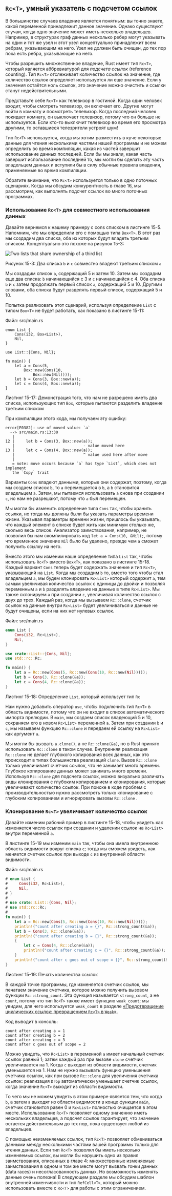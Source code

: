 ## `Rc<T>`, умный указатель с подсчетом ссылок

В большинстве случаев владение является понятным: вы точно знаете, какой переменной принадлежит данное значение. Однако существуют случаи, когда одно значение может иметь несколько владельцев. Например, в структурах граф данных несколько ребер могут указывать на один и тот же узел и этот узел концептуально принадлежит всем ребрам, указывающим на него. Узел не должен быть очищен, до тех пор пока есть ребра, указывающие на него.

Чтобы разрешить множественное владение, Rust имеет тип `Rc<T>`, который является аббревиатурой для *подсчета ссылок* (reference counting). Тип `Rc<T>` отслеживает количество ссылок на значение, где количество ссылок определяет используется ли еще значение. Если у значения остаётся ноль ссылок, это значение можно очистить и ссылки станут недействительными.

Представьте себе `Rc<T>` как телевизор в гостиной. Когда один человек входит, чтобы смотреть телевизор, он включает его. Другие могут войти в комнату и посмотреть телевизор. Когда последний человек покидает комнату, он выключает телевизор, потому что он больше не используется. Если кто-то выключит телевизор во время его просмотра другими, то оставшиеся телезрители устроят шум!

Тип `Rc<T>` используется, когда мы хотим разместить в куче некоторые данные для чтения несколькими частями нашей программы и не можем определить во время компиляции, какая из частей завершит использование данных последней. Если бы мы знали, какая часть завершит использование последней то, мы могли бы сделать эту часть владельцем данных и вступили бы в силу обычные правила владения, применяемые во время компиляции.

Обратите внимание, что `Rc<T>` используется только в одно поточных сценариях. Когда мы обсудим конкурентность в главе 16, мы рассмотрим, как выполнять подсчет ссылок во много поточных программах.

### Использование `Rc<T>` для совместного использования данных

Давайте вернемся к нашему примеру с cons списком в листинге 15-5. Напомним, что мы определили его с помощью типа `Box<T>`. В этот раз мы создадим два списка, оба из которых будут владеть третьим списком. Концептуально это похоже на рисунок 15-3:

<img alt="Two lists that share ownership of a third list" src="../../rustbook-en/src/img/trpl15-03.svg" class="center">

<span class="caption">Рисунок 15-3: Два списка <code>b</code> и <code>c</code> совместно владеют третьим списком <code>a</code></span>

Мы создадим список `a`, содержащий 5 и затем 10. Затем мы создадим еще два списка: `b` начинающийся с 3 и `c` начинающийся с 4. Оба списка `b` и `c` затем продолжать первый список `a`, содержащий 5 и 10. Другими словами, оба списка будут разделять первый список, содержащий 5 и 10.

Попытка реализовать этот сценарий, используя определение `List` с типом `Box<T>` не будет работать, как показано в листинге 15-11:

<span class="filename">Файл: src/main.rs</span>

```rust,ignore,does_not_compile
enum List {
    Cons(i32, Box<List>),
    Nil,
}

use List::{Cons, Nil};

fn main() {
    let a = Cons(5,
        Box::new(Cons(10,
            Box::new(Nil))));
    let b = Cons(3, Box::new(a));
    let c = Cons(4, Box::new(a));
}
```

<span class="caption">Листинг 15-17: Демонстрация того, что нам не разрешено иметь два списка, использующих тип <code>Box<T></code>, которые пытаются разделить владение третьим списком</span>

При компиляции этого кода, мы получаем эту ошибку:

```text
error[E0382]: use of moved value: `a`
  --> src/main.rs:13:30
   |
12 |     let b = Cons(3, Box::new(a));
   |                              - value moved here
13 |     let c = Cons(4, Box::new(a));
   |                              ^ value used here after move
   |
   = note: move occurs because `a` has type `List`, which does not implement
   the `Copy` trait
```

Варианты `Cons` владеют данными, которые они содержат, поэтому, когда мы создаем список `b`, то `a` перемещается в `b`, а `b` становится владельцем `a`. Затем, мы пытаемся использовать `a` снова при создании `c`, но нам не разрешают, потому что `a` был перемещен.

Мы могли бы изменить определение типа `Cons` так, чтобы хранить ссылки, но тогда мы должны были бы указать параметры времени жизни. Указывая параметры времени жизни, пришлось бы указывать, что каждый элемент в списке будет жить как минимум столько же, сколько весь список. Анализатор заимствования, например, не позволил бы нам скомпилировать код `let a = Cons(10, &Nil);`, потому что временное значение `Nil` было бы удалено, прежде чем `a` сможет получить ссылку на него.

Вместо этого мы изменим наше определение типа `List` так, чтобы использовать `Rc<T>` вместо `Box<T>`, как показано в листинге 15-18. Каждый вариант `Cons` теперь будет содержать значение и тип `Rc<T>`, указывающий на `List`. Когда мы создадим `b` то, вместо того чтобы стал владельцем `a`, мы будем клонировать `Rc<List>` который содержит `a`, тем самым увеличивая количество ссылок с единицы до двойки и позволяя переменным `a` и `b` разделять владение на данные в типе `Rc<List>`. Мы также склонируем `a` при создании `c`, увеличивая количество ссылок с двух до трех. Каждый раз, когда мы вызываем `Rc::clone`, счетчик ссылок на данные внутри `Rc<List>` будет увеличиваться и данные не будут очищены, если на них нет нулевых ссылок.

<span class="filename">Файл: src/main.rs</span>

```rust
enum List {
    Cons(i32, Rc<List>),
    Nil,
}

use crate::List::{Cons, Nil};
use std::rc::Rc;

fn main() {
    let a = Rc::new(Cons(5, Rc::new(Cons(10, Rc::new(Nil)))));
    let b = Cons(3, Rc::clone(&a));
    let c = Cons(4, Rc::clone(&a));
}
```

<span class="caption">Листинг 15-18: Определение <code>List</code>, который использует тип <code>Rc<T></code></span>

Нам нужно добавить оператор `use`, чтобы подключить тип `Rc<T>` в область видимости, потому что он не входит в список автоматического импорта прелюдии. В `main`, мы создаем список владеющий 5 и 10, сохраняем его в новом `Rc<List>` переменной `a`. Затем при создании `b` и `c`, мы называем функцию `Rc::clone` и передаем ей ссылку на `Rc<List>` как аргумент `a`.

Мы могли бы вызвать `a.clone()`, а не `Rc::clone(&a)`, но в Rust принято использовать `Rc::clone` в таком случае. Внутренняя реализация `Rc::clone` не делает глубокого копирования всех данных, как это происходит в типах большинства реализаций `clone`. Вызов `Rc::clone` только увеличивает счетчик ссылок, что не занимает много времени. Глубокое копирование данных может занимать много времени. Используя `Rc::clone` для подсчета ссылок, можно визуально различать виды клонирования с глубоким копированием и клонирования, которые увеличивают количество ссылок. При поиске  в коде проблем с производительностью нужно рассмотреть только  клонирование с глубоким копированием и игнорировать вызовы `Rc::clone` .

### Клонирование `Rc<T>` увеличивает количество ссылок

Давайте изменим рабочий пример в листинге 15-18, чтобы увидеть как изменяется число ссылок при создании и удалении ссылок на `Rc<List>` внутри переменной `a`.

В листинге 15-19 мы изменим `main` так, чтобы она имела внутреннюю область видимости вокруг списка `c`; тогда мы сможем увидеть, как меняется счетчик ссылок при выходе `c` из внутренней области видимости.

<span class="filename">Файл: src/main.rs</span>

```rust
# enum List {
#     Cons(i32, Rc<List>),
#     Nil,
# }
#
# use crate::List::{Cons, Nil};
# use std::rc::Rc;
#
fn main() {
    let a = Rc::new(Cons(5, Rc::new(Cons(10, Rc::new(Nil)))));
    println!("count after creating a = {}", Rc::strong_count(&a));
    let b = Cons(3, Rc::clone(&a));
    println!("count after creating b = {}", Rc::strong_count(&a));
    {
        let c = Cons(4, Rc::clone(&a));
        println!("count after creating c = {}", Rc::strong_count(&a));
    }
    println!("count after c goes out of scope = {}", Rc::strong_count(&a));
}
```

<span class="caption">Листинг 15-19: Печать количества ссылок</span>

В каждой точке программы, где изменяется счетчик ссылок, мы печатаем значение счетчика, которое можно получить вызовом функции `Rc::strong_count`. Эта функция называется `strong_count`, а не `count`, потому что тип `Rc<T>` также имеет функцию `weak_count`; мы увидим, для чего используется `weak_count` в разделе <a href="ch15-06-reference-cycles.html#preventing-reference-cycles-turning-an-rct-into-a-weakt" data-md-type="link">«Предотвращение циклических ссылок: превращением `Rc<T>` в <code data-md-type="codespan">Weak<T></code>»</a><comment></comment>.

Код выводит в консоль:

```text
count after creating a = 1
count after creating b = 2
count after creating c = 3
count after c goes out of scope = 2
```

Можно увидеть, что `Rc<List>` в переменной `a` имеет начальный счетчик ссылок равный 1; затем каждый раз при вызове `clone` счетчик увеличивается на 1. Когда `c` выходит из области видимости, счетчик уменьшается на 1. Нам не нужно вызывать функцию уменьшения счетчика ссылок, как при вызове `Rc::clone` для увеличения счетчика ссылок: реализация `Drop` автоматически уменьшает счетчик ссылок, когда значение `Rc<T>` выходит из области видимости.

То чего мы не можем увидеть в этом примере является тем, что когда `b`, а затем `a` выходят из области видимости в конце функции `main`, счетчик становится равен 0 и `Rc<List>` полностью очищается в этом месте. Использование `Rc<T>` позволяет одному значению иметь нескольких владельцев, а подсчет ссылок гарантирует, что значение остается действительным до тех пор, пока существует любой из владельцев.

С помощью неизменяемых ссылок, тип `Rc<T>` позволяет обмениваться данными между несколькими частями вашей программы только для чтения данных. Если тип `Rc<T>` позволял бы иметь несколько изменяемых ссылок, вы могли бы нарушить одно из правил заимствования, описанных в главе 4: множественные изменяемые заимствования в одном и том же месте могут вызвать гонки данных (data races) и несогласованность данных. Но возможность изменять данные очень полезна! В следующем разделе мы обсудим шаблон внутренней изменчивости и тип `RefCell<T>`, который можно использовать вместе с `Rc<T>` для работы с этим ограничением.
